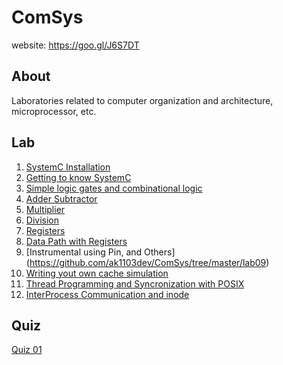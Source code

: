 # ComSys

website: https://goo.gl/J6S7DT

About
---
Laboratories related to computer organization and architecture, microprocessor, etc.

Lab
---
1. [SystemC Installation](https://github.com/ak1103dev/ComSys/tree/master/lab01)
2. [Getting to know SystemC](https://github.com/ak1103dev/ComSys/tree/master/lab02)
3. [Simple logic gates and combinational logic](https://github.com/ak1103dev/ComSys/tree/master/lab03)
4. [Adder Subtractor](https://github.com/ak1103dev/ComSys/tree/master/lab04)
5. [Multiplier](https://github.com/ak1103dev/ComSys/tree/master/lab05/multiplier)
6. [Division](https://github.com/ak1103dev/ComSys/tree/master/lab06)
7. [Registers](https://github.com/ak1103dev/ComSys/tree/master/lab07)
8. [Data Path with Registers](https://github.com/ak1103dev/ComSys/tree/master/lab08)
9. [Instrumental using Pin, and Others] (https://github.com/ak1103dev/ComSys/tree/master/lab09)
10. [Writing yout own cache simulation](https://github.com/ak1103dev/ComSys/tree/master/lab10)
11. [Thread Programming and Syncronization with POSIX](https://github.com/ak1103dev/ComSys/tree/master/lab11)
12. [InterProcess Communication and inode](https://github.com/ak1103dev/ComSys/tree/master/lab12)

Quiz
---
[Quiz 01](https://github.com/ak1103dev/ComSys/tree/master/quiz1)
